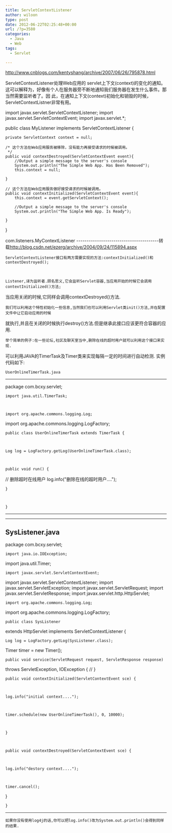 ```yaml
---
title: ServletContextListener
author: wiloon
type: post
date: 2012-06-22T02:25:48+00:00
url: /?p=3580
categories:
  - Java
  - Web
tags:
  - Servlet

---
```

<http://www.cnblogs.com/kentyshang/archive/2007/06/26/795878.html>

ServletContextListener处理Web应用的 servlet上下文(context)的变化的通知。这可以解释为，好像有个人在服务器旁不断地通知我们服务器在发生什么事件。那当然需要监听者了。因 此，在通知上下文(context)初始化和销毁的时候，ServletContextListner非常有用。

<div id="cnblogs_post_body">
  import javax.servlet.ServletContextListener;
import javax.servlet.ServletContextEvent;
import javax.servlet.*;

public	class MyListener implements ServletContextListener {

	private ServletContext context = null;

	/* 这个方法在Web应用服务被移除，没有能力再接受请求的时候被调用。
	 */
	public void contextDestroyed(ServletContextEvent event){
		//Output a simple message to the server's console
		System.out.println("The Simple Web App. Has Been Removed");
		this.context = null;

	}

	// 这个方法在Web应用服务做好接受请求的时候被调用。
	public void contextInitialized(ServletContextEvent event){
		this.context = event.getServletContext();

		//Output a simple message to the server's console
		System.out.println("The Simple Web App. Is Ready");

	}
}

<web-app>
	<listener>
		<listener-class>
			com.listeners.MyContextListener
		</listener-class>
	</listener>
	<servlet/>
	<servlet-mapping/>
</web-app>
----------------------------------------转载<a href="http://blog.csdn.net/ezerg/archive/2004/09/24/115894.aspx">http://blog.csdn.net/ezerg/archive/2004/09/24/115894.aspx</a>
  
  
    ServletContextListener接口有两方需要实现的方法:contextInitialized()和contextDestroyed();
  
  
  
    Listener,译为监听者.顾名思义,它会监听Servlet容器,当应用开始的时候它会调用contextInitialized()方法;
 当应用关闭的时候,它同样会调用contextDestroyed()方法.
  
  
  
    我们可以利用这个特性初始化一些信息,当然我们也可以利用Servlet类init()方法,并在配置文件中让它启动应用的时候
 就执行,并且在关闭的时候执行destroy()方法.但是继承此接口应该更符合容器的应用.
  
  
  
    举个简单的例子:在一些论坛,社区及聊天室当中,删除在线的超时用户就可以利用这个接口来实现.
 可以利用JAVA的TimerTask及Timer类来实现每隔一定的时间进行自动检测.
 实例代码如下:
  
  
  
    UserOnlineTimerTask.java
 ------
 package com.bcxy.servlet;
  
  
  
    import java.util.TimerTask;
  
  
  
    import org.apache.commons.logging.Log;
 import org.apache.commons.logging.LogFactory;
  
  
  
    public class UserOnlineTimerTask extends TimerTask {
  
  
  
    Log log = LogFactory.getLog(UserOnlineTimerTask.class);
  
  
  
    public void run() {
 // 删除超时在线用户
 log.info("删除在线的超时用户....");
  
  
  
    }
  
  
  
    }
 ------------
 ------------
 SysListener.java
 ------------
 package com.bcxy.servlet;
  
  
  
    import java.io.IOException;
 import java.util.Timer;
  
  
  
    import javax.servlet.ServletContextEvent;
 import javax.servlet.ServletContextListener;
 import javax.servlet.ServletException;
 import javax.servlet.ServletRequest;
 import javax.servlet.ServletResponse;
 import javax.servlet.http.HttpServlet;
  
  
  
    import org.apache.commons.logging.Log;
 import org.apache.commons.logging.LogFactory;
  
  
  
    public class SysListener
 extends HttpServlet
 implements ServletContextListener {
  
  
  
    Log log = LogFactory.getLog(SysListener.class);
 Timer timer = new Timer();
  
  
  
    public void service(ServletRequest request, ServletResponse response)
 throws ServletException, IOException {
 //
 }
  
  
  
    public void contextInitialized(ServletContextEvent sce) {
  
  
  
    log.info("initial context....");
  
  
  
    timer.schedule(new UserOnlineTimerTask(), 0, 10000);
  
  
  
    }
  
  
  
    public void contextDestroyed(ServletContextEvent sce) {
  
  
  
    log.info("destory context....");
  
  
  
    timer.cancel();
 }
  
  
  
    }
 -----------
  
  
  
    如果你没有使用log4j的话,你可以把log.info()改为System.out.println()会得到同样的结果.
  
